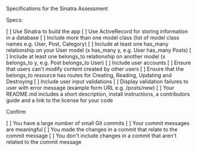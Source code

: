 Specifications for the Sinatra Assessment

Specs:

 [ ] Use Sinatra to build the app
 [ ] Use ActiveRecord for storing information in a database
 [ ] Include more than one model class (list of model class names e.g. User, Post, Category)
 [ ] Include at least one has_many relationship on your User model (x has_many y, e.g. User has_many Posts)
 [ ] Include at least one belongs_to relationship on another model (x belongs_to y, e.g. Post belongs_to User)
 [ ] Include user accounts
 [ ] Ensure that users can't modify content created by other users
 [ ] Ensure that the belongs_to resource has routes for Creating, Reading, Updating and Destroying
 [ ] Include user input validations
 [ ] Display validation failures to user with error message (example form URL e.g. /posts/new)
 [ ] Your README.md includes a short description, install instructions, a contributors guide and a link to the license for your code

 Confirm

[ ] You have a large number of small Git commits
[ ] Your commit messages are meaningful
[ ] You made the changes in a commit that relate to the commit message
[ ] You don't include changes in a commit that aren't related to the commit message
